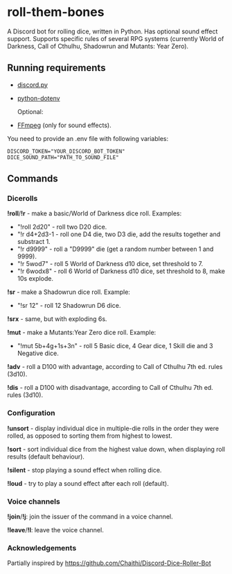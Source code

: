 # roll-them-bones
A Discord bot for rolling dice, written in Python. Has optional sound effect support. Supports specific rules of several RPG systems (currently World of Darkness, Call of Cthulhu, Shadowrun and Mutants: Year Zero).

## Running requirements

- [discord.py](https://github.com/Rapptz/discord.py)
- [python-dotenv](https://github.com/theskumar/python-dotenv)

  Optional:
- [FFmpeg](https://github.com/FFmpeg/FFmpeg) (only for sound effects).

You need to provide an .env file with following variables:

    DISCORD_TOKEN="YOUR_DISCORD_BOT_TOKEN"
    DICE_SOUND_PATH="PATH_TO_SOUND_FILE"

## Commands

### Dicerolls

**!roll**/**!r** - make a basic/World of Darkness dice roll. Examples:
- "!roll 2d20" - roll two D20 dice.
- "!r d4+2d3-1 - roll one D4 die, two D3 die, add the results together and substract 1.
- "!r d9999" - roll a "D9999" die (get a random number between 1 and 9999).
- "!r 5wod7" - roll 5 World of Darkness d10 dice, set threshold to 7.
- "!r 6wodx8" - roll 6 World of Darkness d10 dice, set threshold to 8, make 10s explode.

**!sr** - make a Shadowrun dice roll. Example:
- "!sr 12" - roll 12 Shadowrun D6 dice.

**!srx** - same, but with exploding 6s.

**!mut** - make a Mutants:Year Zero dice roll. Example:
- "!mut 5b+4g+1s+3n" - roll 5 Basic dice, 4 Gear dice, 1 Skill die and 3 Negative dice. 

**!adv** - roll a D100 with advantage, according to Call of Cthulhu 7th ed. rules (3d10).

**!dis** - roll a D100 with disadvantage, according to Call of Cthulhu 7th ed. rules (3d10).

### Configuration

**!unsort** - display individual dice in multiple-die rolls in the order they were rolled, as opposed to sorting them from highest to lowest.

**!sort** - sort individual dice from the highest value down, when displaying roll results (default behaviour).

**!silent** - stop playing a sound effect when rolling dice.

**!loud** - try to play a sound effect after each roll (default).

### Voice channels

**!join**/**!j**: join the issuer of the command in a voice channel.

**!leave**/**!l**: leave the voice channel.

### Acknowledgements

Partially inspired by https://github.com/Chaithi/Discord-Dice-Roller-Bot
